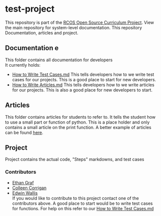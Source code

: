 # test-project
This repository is part of the [RCOS Open Source Curriculum Project](https://github.com/codingandcommunity/rcos-open-source-curriculum-project). View the main repository for system-level documentation. This repository Documentation, articles and project.
## Documentation  e
This folder contains all documentation for developers  
It currently holds:  
- [How to Write Test Cases.md](https://github.com/codingandcommunity/test-project/blob/master/Documentation/How%20to%20Write%20Test%20Cases.md) This tells developers how to we write test cases for our projects. This is a good place to start for new developers.
- [How to Write Articles.md](https://github.com/codingandcommunity/test-project/blob/master/Documentation/How%20to%20Write%20Articles.md)  This tells developers how to we write articles for our projects. This is also a good place for new developers to start.  
## Articles
This folder contains articles for students to refer to. It tells the student how to use a small part or function of python. This is a place holder and only contains a small article on the print function. A better example of articles can be found [here](https://github.com/codingandcommunity/test-articles).
## Project  
Project contains the actual code, "Steps" markdowns, and test cases

### Contributors ###
- [Ethan Graf](https://github.com/eagraf)
- [Colleen Corrigan](https://github.com/collcorr72)
- [Edwin Wallis](https://github.com/meowskers)  
If you would like to contribute to this project contact one of the contributors above. A good place to start would be to write test cases for functions. For help on this refer to our [How to Write Test Cases.md](https://github.com/codingandcommunity/test-project/blob/master/Documentation/How%20to%20Write%20Test%20Cases.md)
 
